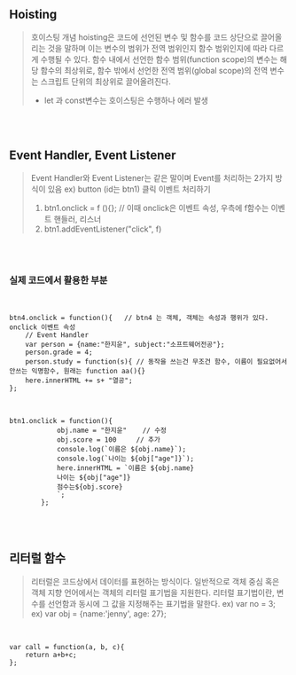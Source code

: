 ## Hoisting

> 호이스팅 개념
> hoisting은 코드에 선언된 변수 및 함수를 코드 상단으로 끌어올리는 것을 말하며
> 이는 변수의 범위가 전역 범위인지 함수 범위인지에 따라 다르게 수행될 수 있다.
> 함수 내에서 선언한 함수 범위(function scope)의 변수는 해당 함수의 최상위로,
> 함수 밖에서 선언한 전역 범위(global scope)의 전역 변수는 스크립트 단위의 최상위로 끌어올려진다.
> * let 과 const변수는 호이스팅은 수행하나 에러 발생
<br/>
<br/>

## Event Handler, Event Listener
> Event Handler와 Event Listener는 같은 말이며
> Event를 처리하는 2가지 방식이 있음
> ex) button (id는 btn1) 클릭 이벤트 처리하기
> 1. btn1.onclick = f (){};  // 이때 onclick은 이벤트 속성, 우측에 f함수는 이벤트 핸들러, 리스너
> 2. btn1.addEventListener("click", f)
<br/>
<br/>

### 실제 코드에서 활용한 부분

<br/>

```
btn4.onclick = function(){	 // btn4 는 객체, 객체는 속성과 행위가 있다. onclick 이벤트 속성
	// Event Handler
	var person = {name:"한지윤", subject:"소프트웨어전공"};
	person.grade = 4;
	person.study = function(s){ // 동작을 쓰는건 무조건 함수, 이름이 필요없어서 안쓰는 익명함수, 원래는 function aa(){}
	here.innerHTML += s+ "열공";
};
```

<br/>

```
btn1.onclick = function(){
			obj.name = "한지윤"	// 수정
			obj.score = 100		// 추가
			console.log(`이름은 ${obj.name}`);
			console.log(`나이는 ${obj["age"]}`);
			here.innerHTML = `이름은 ${obj.name}
			나이는 ${obj["age"]}
			점수는${obj.score}
			`;
		};
```

<br/>
<br/>

## 리터럴 함수
> 리터럴은 코드상에서 데이터를 표현하는 방식이다.
> 일반적으로 객체 중심 혹은 객체 지향 언어에서는 객체의 리터럴 표기법을 지원한다.
> 리터럴 표기법이란, 변수를 선언함과 동시에 그 값을 지정해주는 표기법을 말한다.
> ex) var no = 3;
> ex) var obj = {name:'jenny', age: 27};

<br/>

```
var call = function(a, b, c){
	return a+b+c;
};
```
